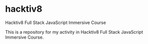 # hacktiv8
Hacktiv8 Full Stack JavaScript Immersive Course

This is a repository for my activity in Hacktiv8 Full Stack JavaScript Immersive Course.
